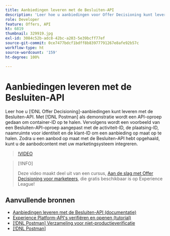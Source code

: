 ```yaml
---
title: Aanbiedingen leveren met de Besluiten-API
description: 'Leer hoe u aanbiedingen voor Offer Decisioning kunt leveren met de Besluiten-API. '
role: Developer
feature: Offers, API
kt: 6819
thumbnail: 329919.jpg
exl-id: 3084c52b-adc8-42bc-a203-5e39bcff77ef
source-git-commit: 0ce7477bdcf1bdff8b83977791267e8afe92b57c
workflow-type: ht
source-wordcount: '159'
ht-degree: 100%

---
```


# Aanbiedingen leveren met de Besluiten-API

Leer hoe u [!DNL Offer Decisioning]-aanbiedingen kunt leveren met de Besluiten-API. Met [!DNL Postman] als demonstratie wordt een API-oproep gedaan om container-ID op te halen. Vervolgens wordt een voorbeeld van een Besluiten-API-oproep aangepast met de activiteit-ID, de plaatsing-ID, naamruimte voor identiteit en de klant-ID om een aanbieding op maat op te halen. Zodra u een aanbod op maat met de Besluiten-API hebt opgehaald, kunt u de aanbodcontent met uw marketingsysteem integreren.

>[!VIDEO](https://video.tv.adobe.com/v/329919?quality=12&learn=on)

>[!INFO]
>
> Deze video maakt deel uit van een cursus, [Aan de slag met Offer Decisioning voor marketeers](https://experienceleague.adobe.com/?recommended=ExperiencePlatform-U-1-2020.1.offerdecisioning), die gratis beschikbaar is op Experience League!


## Aanvullende bronnen

* [Aanbiedingen leveren met de Besluiten-API (documentatie)](https://experienceleague.adobe.com/docs/journey-optimizer/using/offer-decisioniong/api-reference/offer-delivery/deliver-offers.html?lang=nl)
* [Experience Platform-API&#39;s verifiëren en openen (tutorial)](https://experienceleague.adobe.com/docs/platform-learn/tutorials/platform-api-authentication.html?lang=nl)
* [[!DNL Postman] Verzameling voor niet-productieverificatie](https://github.com/adobe/experience-platform-postman-samples/tree/master/apis/ims?lang=nl)
* [[!DNL Postman]](https://www.postman.com/)
